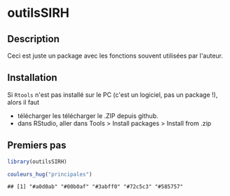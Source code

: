 outilsSIRH
================

Description
-----------

Ceci est juste un package avec les fonctions souvent utilisées par l'auteur.

Installation
------------

Si `Rtools` n'est pas installé sur le PC (c'est un logiciel, pas un package !), alors il faut

-   télécharger les télécharger le .ZIP depuis github.
-   dans RStudio, aller dans Tools &gt; Install packages &gt; Install from .zip

Premiers pas
------------

``` r
library(outilsSIRH)

couleurs_hug("principales")
```

    ## [1] "#a0d0ab" "#00b0af" "#3abff0" "#72c5c3" "#585757"
